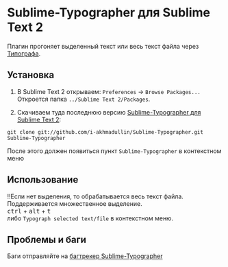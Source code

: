 # Sublime-Typographer для Sublime Text 2

Плагин прогоняет выделенный текст или весь текст файла через [Типографа](http://www.artlebedev.ru/tools/typograf/).

## Установка

1. В Sublime Text 2 открываем: `Preferences` → `Browse Packages...` Откроется папка `../Sublime Text 2/Packages`.

2. Скачиваем туда последнюю версию [Sublime-Typographer для Sublime Text 2](https://github.com/i-akhmadullin/Sublime-Typographer):

  ```
  git clone git://github.com/i-akhmadullin/Sublime-Typographer.git Sublime-Typographer
  ```

  После этого должен появиться пункт `Sublime-Typographer` в контекстном меню

## Использование

!!Если нет выделения, то обрабатывается весь текст файла. Поддерживается множественное выделение.  
<kbd>ctrl</kbd> + <kbd>alt</kbd> + <kbd>t</kbd>   
либо `Typograph selected text/file` в контекстном меню.

## Проблемы и баги

Баги отправляйте на [багтрекер Sublime-Typographer](https://github.com/i-akhmadullin/Sublime-Typographer/issues)
